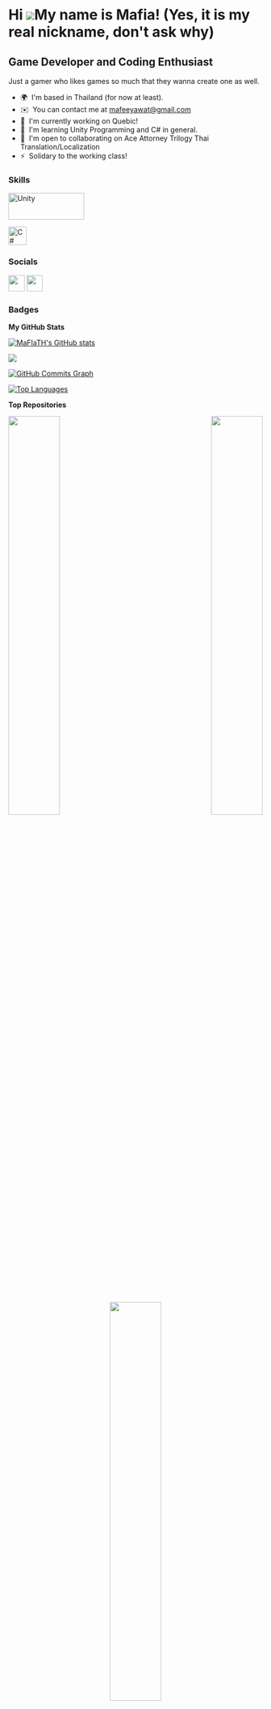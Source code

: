 Hi ![](https://user-images.githubusercontent.com/18350557/176309783-0785949b-9127-417c-8b55-ab5a4333674e.gif)My name is Mafia! (Yes, it is my real nickname, don't ask why)
===========================================================================================================================================================================

Game Developer and Coding Enthusiast
------------------------------------

Just a gamer who likes games so much that they wanna create one as well.

*   🌍  I'm based in Thailand (for now at least).
*   ✉️  You can contact me at [mafeeyawat@gmail.com](mailto:mafeeyawat@gmail.com)
*   🚀  I'm currently working on Quebic!
*   🧠  I'm learning Unity Programming and C# in general.
*   🤝  I'm open to collaborating on Ace Attorney Trilogy Thai Translation/Localization
*   ⚡  Solidary to the working class!

### Skills

<p align="left">
<a href="https://docs.unity.com/" target="_blank" rel="noreferrer"><img src="https://gpuopen.com/wp-content/uploads/2021/10/U_Logo_White_RGB.png" width="150" height="53" alt="Unity" /></a>
  
<a href="https://docs.microsoft.com/en-us/dotnet/csharp/" target="_blank" rel="noreferrer"><img src="https://raw.githubusercontent.com/danielcranney/readme-generator/main/public/icons/skills/csharp-colored.svg" width="36" height="36" alt="C#" /></a>
</p>
                    
### Socials

<p align="left"> <a href="https://discord.com/users/Mafia2547" target="_blank" rel="noreferrer"><img src="https://raw.githubusercontent.com/danielcranney/readme-generator/main/public/icons/socials/discord.svg" width="32" height="32" /></a> <a href="https://www.github.com/MaFIaTH" target="_blank" rel="noreferrer"><img src="https://raw.githubusercontent.com/danielcranney/readme-generator/main/public/icons/socials/github.svg" width="32" height="32" /></a></p>

### Badges

<b>My GitHub Stats</b>

<a href="http://www.github.com/MaFIaTH"><img src="https://github-readme-stats.vercel.app/api?username=MaFIaTH&show_icons=true&hide=&count_private=true&title_color=f97316&text_color=ffffff&icon_color=f97316&bg_color=1c1917&hide_border=true&show_icons=true" alt="MaFIaTH's GitHub stats" /></a>

<a href="http://www.github.com/MaFIaTH"><img src="https://github-readme-streak-stats.herokuapp.com/?user=MaFIaTH&stroke=ffffff&background=1c1917&ring=f97316&fire=f97316&currStreakNum=ffffff&currStreakLabel=f97316&sideNums=ffffff&sideLabels=ffffff&dates=ffffff&hide_border=true" /></a>

<a href="http://www.github.com/MaFIaTH"><img src="https://github-readme-activity-graph.cyclic.app/graph?username=MaFIaTH&bg_color=1c1917&color=ffffff&line=f97316&point=ffffff&area_color=1c1917&area=true&hide_border=true&custom_title=GitHub%20Commits%20Graph" alt="GitHub Commits Graph" /></a>

<a href="https://github.com/MaFIaTH" align="left"><img src="https://github-readme-stats.vercel.app/api/top-langs/?username=MaFIaTH&langs_count=10&title_color=f97316&text_color=ffffff&icon_color=f97316&bg_color=1c1917&hide_border=true&locale=en&custom_title=Top%20%Languages" alt="Top Languages" /></a>

<b>Top Repositories</b>

<div width="100%" align="center"><a href="https://github.com/MaFIaTH/AAT_Script_Visualizer" align="left"><img align="left" width="45%" src="https://github-readme-stats.vercel.app/api/pin/?username=MaFIaTH&repo=AAT_Script_Visualizer&title_color=f97316&text_color=ffffff&icon_color=f97316&bg_color=1c1917&hide_border=true&locale=en" /></a><a href="https://github.com/MaFIaTH/AAT_TextExtractor" align="right"><img align="right" width="45%" src="https://github-readme-stats.vercel.app/api/pin/?username=MaFIaTH&repo=AAT_TextExtractor&title_color=f97316&text_color=ffffff&icon_color=f97316&bg_color=1c1917&hide_border=true&locale=en" /></a></div><br /><br /><br /><br /><br /><br /><br />
<div width="100%" align="center"><a href="https://github.com/XODIC-STUDIO/KAFOO_The_Root_of_Corruption" align="middle"><img align="middle" width="45%" src="https://github-readme-stats.vercel.app/api/pin/?username=Speedspencer&repo=KAFOO_The_Root_of_Corruption&title_color=f97316&text_color=ffffff&icon_color=f97316&bg_color=1c1917&hide_border=true&locale=en" /></a></div>
